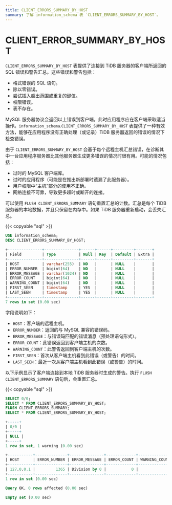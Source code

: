 ```yaml
---
title: CLIENT_ERRORS_SUMMARY_BY_HOST
summary: 了解 information_schema 表 `CLIENT_ERRORS_SUMMARY_BY_HOST`。
---
```


# CLIENT_ERROR_SUMMARY_BY_HOST

`CLIENT_ERRORS_SUMMARY_BY_HOST` 表提供了连接到 TiDB 服务器的客户端所返回的 SQL 错误和警告汇总。这些错误和警告包括：

* 格式错误的 SQL 语句。
* 除以零错误。
* 尝试插入超出范围或重复的键值。
* 权限错误。
* 表不存在。

MySQL 服务器协议会返回以上错误到客户端，此时应用程序应在客户端采取适当操作。`information_schema`.`CLIENT_ERRORS_SUMMARY_BY_HOST` 表提供了一种有效方法，能够在应用程序没有正确处理（或记录）TiDB 服务器返回的错误的情况下检查错误。

由于 `CLIENT_ERRORS_SUMMARY_BY_HOST` 会基于每个远程主机汇总错误，在诊断其中一台应用程序服务器比其他服务器生成更多错误的情况时很有用。可能的情况包括：

* 过时的 MySQL 客户端库。
* 过时的应用程序（可能是在推出新部署时遗漏了此服务器）。
* 用户权限中“主机”部分的使用不正确。
* 网络连接不可靠，导致更多超时或断开的连接。

可以使用 `FLUSH CLIENT_ERRORS_SUMMARY` 语句重置汇总的计数。汇总是每个 TiDB 服务器的本地数据，并且只保留在内存中。如果 TiDB 服务器重新启动，会丢失汇总。

{{< copyable "sql" >}}

```sql
USE information_schema;
DESC CLIENT_ERRORS_SUMMARY_BY_HOST;
```

```sql
+---------------+---------------+------+------+---------+-------+
| Field         | Type          | Null | Key  | Default | Extra |
+---------------+---------------+------+------+---------+-------+
| HOST          | varchar(255)  | NO   |      | NULL    |       |
| ERROR_NUMBER  | bigint(64)    | NO   |      | NULL    |       |
| ERROR_MESSAGE | varchar(1024) | NO   |      | NULL    |       |
| ERROR_COUNT   | bigint(64)    | NO   |      | NULL    |       |
| WARNING_COUNT | bigint(64)    | NO   |      | NULL    |       |
| FIRST_SEEN    | timestamp     | YES  |      | NULL    |       |
| LAST_SEEN     | timestamp     | YES  |      | NULL    |       |
+---------------+---------------+------+------+---------+-------+
7 rows in set (0.00 sec)
```

字段说明如下：

* `HOST`：客户端的远程主机。
* `ERROR_NUMBER`：返回的与 MySQL 兼容的错误码。
* `ERROR_MESSAGE`：与错误码匹配的错误消息（预处理语句形式）。
* `ERROR_COUNT`：此错误返回到客户端主机的次数。
* `WARNING_COUNT`：此警告返回到客户端主机的次数。
* `FIRST_SEEN`：首次从客户端主机看到此错误（或警告）的时间。
* `LAST_SEEN`：最近一次从客户端主机看到此错误（或警告）的时间。

以下示例显示了客户端连接到本地 TiDB 服务器时生成的警告。执行 `FLUSH CLIENT_ERRORS_SUMMARY` 语句后，会重置汇总。

{{< copyable "sql" >}}

```sql
SELECT 0/0;
SELECT * FROM CLIENT_ERRORS_SUMMARY_BY_HOST;
FLUSH CLIENT_ERRORS_SUMMARY;
SELECT * FROM CLIENT_ERRORS_SUMMARY_BY_HOST;
```

```sql
+-----+
| 0/0 |
+-----+
| NULL |
+-----+
1 row in set, 1 warning (0.00 sec)

+-----------+--------------+---------------+-------------+---------------+---------------------+---------------------+
| HOST      | ERROR_NUMBER | ERROR_MESSAGE | ERROR_COUNT | WARNING_COUNT | FIRST_SEEN          | LAST_SEEN           |
+-----------+--------------+---------------+-------------+---------------+---------------------+---------------------+
| 127.0.0.1 |         1365 | Division by 0 |           0 |             1 | 2021-03-18 12:51:54 | 2021-03-18 12:51:54 |
+-----------+--------------+---------------+-------------+---------------+---------------------+---------------------+
1 row in set (0.00 sec)

Query OK, 0 rows affected (0.00 sec)

Empty set (0.00 sec)
```
